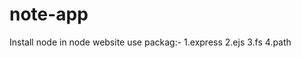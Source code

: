 # note-app

Install node in node website
  use packag:-
    1.express
    2.ejs
    3.fs
    4.path

